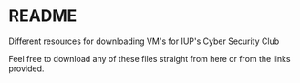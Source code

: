 # README
Different resources for downloading VM's for IUP's Cyber Security Club

Feel free to download any of these files straight from here or from the links provided.
